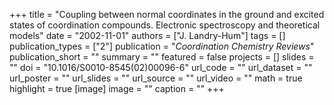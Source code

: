 +++
title = "Coupling between normal coordinates in the ground and excited states of coordination compounds. Electronic spectroscopy and theoretical models"
date = "2002-11-01"
authors = ["J. Landry-Hum"]
tags = []
publication_types = ["2"]
publication = "_Coordination Chemistry Reviews_"
publication_short = ""
summary = ""
featured = false
projects = []
slides = ""
doi = "10.1016/S0010-8545(02)00096-6"
url_code = ""
url_dataset = ""
url_poster = ""
url_slides = ""
url_source = ""
url_video = ""
math = true
highlight = true
[image]
image = ""
caption = ""
+++

